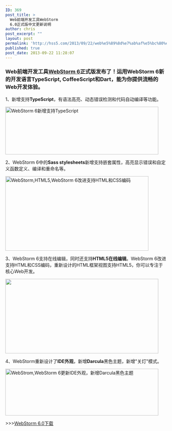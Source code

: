 ```yaml
---
ID: 369
post_title: >
  Web前端开发工具WebStorm
  6.0正式版中文更新说明
author: chris
post_excerpt: ""
layout: post
permalink: 'http://hss5.com/2013/09/22/web%e5%89%8d%e7%ab%af%e5%bc%80%e5%8f%91%e5%b7%a5%e5%85%b7webstorm-6-0%e6%ad%a3%e5%bc%8f%e7%89%88%e4%b8%ad%e6%96%87%e6%9b%b4%e6%96%b0%e8%af%b4%e6%98%8e/'
published: true
post_date: 2013-09-22 11:28:07
---
```

<h3><strong>Web前端开发工具<a href="http://software.evget.com/Products/2997/feature.html">WebStorm 6</a></strong>正式版发布了！运用WebStorm 6新的开发语言TypeScript, CoffeeScript和Dart，能为你提供流畅的Web开发体验。</h3> <p>1、新增支持<strong>TypeScript</strong>，有语法高亮、动态错误检测和代码自动编译等功能。 <p><img alt="WebStorm 6新增支持TypeScript" src="http://image.evget.com/images/article/typescript_file_watcher_thumb.jpg" width="478" height="149"> <p>2、WebStorm 6中的<strong>Sass stylesheets</strong>新增支持嵌套属性，高亮显示错误和自定义函数定义、编译和重命名等。 <p><img alt="WebStorm,HTML5,WebStorm 6改进支持HTML和CSS编码" src="http://image.evget.com/images/article/html5outline.jpg" width="447" height="233"> <p>3、WebStorm 6支持在线编辑，同时还支持<strong>HTML5在线编辑</strong>。WebStorm 6改进支持HTML和CSS编码，重新设计的HTML框架视图支持HTML5，你可以专注于核心Web开发。 <p><img alt="" src="http://image.evget.com/images/article/emmet.jpg" width="478" height="233"> <p>4、WebStorm重新设计了<strong>IDE外观</strong>，新增<strong>Darcula</strong>黑色主题，新增"关灯"模式。 <p><img alt="WebStrom,WebStorm 6更新IDE外观，新增Darcula黑色主题" src="http://image.evget.com/images/article/webstorm_darcula_thumb.jpg" width="478" height="146"> <p>&gt;&gt;&gt;<a href="http://software.evget.com/Products/2997/download.html">WebStorm 6.0下载</a>